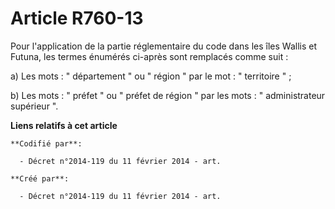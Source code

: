 # Article R760-13

Pour l'application de la partie réglementaire du code dans les îles Wallis et Futuna, les termes énumérés ci-après sont
remplacés comme suit : 

a) Les mots : " département " ou " région " par le mot : " territoire " ; 

b) Les mots : " préfet " ou " préfet de région " par les mots : " administrateur supérieur ".

**Liens relatifs à cet article**

	**Codifié par**:

	  - Décret n°2014-119 du 11 février 2014 - art.

	**Créé par**:

	  - Décret n°2014-119 du 11 février 2014 - art.
